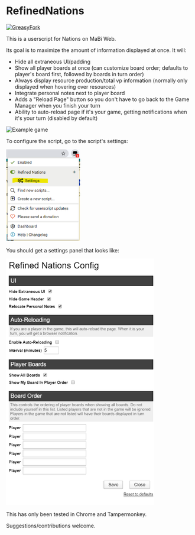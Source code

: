 # RefinedNations

[![GreasyFork](https://img.shields.io/badge/GreasyFork-3.0.0-green)](https://greasyfork.org/en/scripts/403128-refined-nations)

This is a userscript for Nations on MaBi Web.

Its goal is to maximize the amount of information displayed at once.  It will:

* Hide all extraneous UI/padding
* Show all player boards at once (can customize board order; defaults to player's board first, followed by boards in turn order)
* Always display resource production/total vp information (normally only displayed when hovering over resources)
* Integrate personal notes next to player board
* Adds a "Reload Page" button so you don't have to go back to the Game Manager when you finish your turn
* Ability to auto-reload page if it's your game, getting notifications when it's your turn (disabled by default)

<img src="images/nations.png" width="600" alt="Example game" />

To configure the script, go to the script's settings:

<img src="images/menu_settings.png" width="200" alt="Settings menu option" />

You should get a settings panel that looks like:

<img src="images/config.png" width="400" alt="Settings panel" />

This has only been tested in Chrome and Tampermonkey.

Suggestions/contributions welcome.
